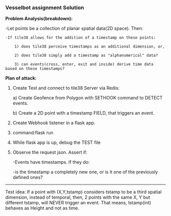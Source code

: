 ### Vesselbot assignment Solution

**Problem Analysis(breakdown):**

-Let points be a collection of planar spatial data(2D space). Then:

    -If tile38 allows for the addition of a timestamp on these points:

        1) does tile38 perceive timestamps as an additional dimension, or,

        2) does tile38 simply add a timestamp as "alphanumerical" data?

        3) can events(cross, enter, exit and inside) derive time data based on these timestamps?

**Plan of attack:**

1. Create Test and connect to tile38 Server via Redis:

    a) Create Geofence from Polygon with SETHOOK command to DETECT events.

    b) Create a 2D point with a timestamp FIELD, that triggers an event.

2. Create Webhook listener in a flask app.

3. command:flask run

4. While flask app is up, debug the TEST file

5. Observe the request json. Assert if:

    -Events have timestamps. If they do:

    -is the timestamp a completely new one, or is it one of the previously defined ones?

---

Test idea:
If a point with (X,Y,tstamp) considers tstamp to be a third spatial dimension, instead of temporal,
then, 2 points with the same X, Y but different tstamp, will NEVER trigger an event.
That means, tstamp(int) behaves as Height and not as time.
